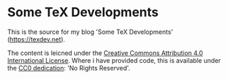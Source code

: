 # Some TeX Developments

This is the source for my blog 'Some TeX Developments' (https://texdev.net).

The content is leicned under the [Creative Commons Attribution 4.0 International
License](http://creativecommons.org/licenses/by/4.0/). Where i have provided code, this is available under the
[CC0 dedication](https://creativecommons.org/publicdomain/zero/1.0/): 'No Rights Reserved'.
